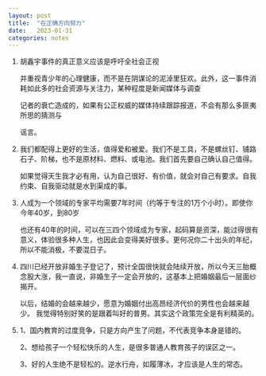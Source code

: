 ```yaml
---
layout: post
title:  "在正确方向努力"
date:   2023-01-31
categories: notes
---
```


1. 胡鑫宇事件的真正意义应该是呼吁全社会正视

   并重视青少年的心理健康，而不是在阴谋论的泥淖里狂欢。此外，这一事件消耗如此多的社会资源与关注力，某种程度是新闻媒体与调查

   记者的衰亡造成的，如果有公正权威的媒体持续跟踪报道，不会有那么多匪夷所思的猜测与

   谣言。

2. 我们都配得上更好的生活，值得爱和被爱。我们不是工具，不是螺丝钉、铺路石子、阶梯，也不是原材料、燃料、或电池。我们首先要自己确认自己值得。

   如果觉得天生我才必有用，认为自己很好、有价值，就会对自己有要求。自我约束、自我驱动就是水到渠成的事。

3. 人成为一个领域的专家平均需要7年时间（约等于专注的1万个小时）。即使你今年40岁，到80岁

   也还有40年的时间，可以在三四个领域成为专家，起码算是资深，能过得很有意义，体验很多种人生，也因此会变得美好很多。更何况你二十出头的年纪，所以不能消极，不要混日子。

4. 四川已经开放非婚生子登记了，预计全国很快就会陆续开放，所以今天三胎概念股大涨，我一直说，非婚生子一定会开放的，这基本上把婚姻最后一层面纱揭开。

   以后，结婚的会越来越少，愿意为婚姻付出高昂经济代价的男性也会越来越少。 我觉得特别好笑的是跟着叫好的普男。其实这个政策完全是有利精英的。

5. 1、国内教育的过度竞争，只是方向产生了问题，不代表竞争本身是错的。

   2、想给孩子一个轻松快乐的人生，是很多普通人教育孩子的误区之一。

   3、好的人生绝不是轻松的。逆水行舟，如履薄冰，才应该是人生的常态。 
